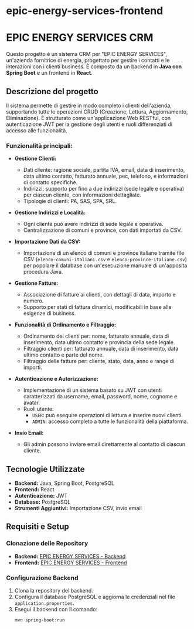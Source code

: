 # epic-energy-services-frontend

# EPIC ENERGY SERVICES CRM

Questo progetto è un sistema CRM per "EPIC ENERGY SERVICES", un'azienda fornitrice di energia, progettato per gestire i contatti e le interazioni con i clienti business. È composto da un backend in **Java con Spring Boot** e un frontend in **React**.

## Descrizione del progetto

Il sistema permette di gestire in modo completo i clienti dell'azienda, supportando tutte le operazioni CRUD (Creazione, Lettura, Aggiornamento, Eliminazione). È strutturato come un'applicazione Web RESTful, con autenticazione JWT per la gestione degli utenti e ruoli differenziati di accesso alle funzionalità.

### Funzionalità principali:

- **Gestione Clienti:**
    - Dati cliente: ragione sociale, partita IVA, email, data di inserimento, data ultimo contatto, fatturato annuale, pec, telefono, e informazioni di contatto specifiche.
    - Indirizzi: supporto per fino a due indirizzi (sede legale e operativa) per ciascun cliente, con informazioni dettagliate.
    - Tipologie di clienti: PA, SAS, SPA, SRL.

- **Gestione Indirizzi e Località:**
    - Ogni cliente può avere indirizzi di sede legale e operativa.
    - Centralizzazione di comuni e province, con dati importati da CSV.

- **Importazione Dati da CSV:**
    - Importazione di un elenco di comuni e province italiane tramite file CSV (`elenco-comuni-italiani.csv` e `elenco-province-italiane.csv`) per popolare il database con un'esecuzione manuale di un'apposita procedura Java.

- **Gestione Fatture:**
    - Associazione di fatture ai clienti, con dettagli di data, importo e numero.
    - Supporto per stati di fattura dinamici, modificabili in base alle esigenze di business.

- **Funzionalità di Ordinamento e Filtraggio:**
    - Ordinamento dei clienti per: nome, fatturato annuale, data di inserimento, data ultimo contatto e provincia della sede legale.
    - Filtraggio clienti per: fatturato annuale, data di inserimento, data ultimo contatto e parte del nome.
    - Filtraggio delle fatture per: cliente, stato, data, anno e range di importi.

- **Autenticazione e Autorizzazione:**
    - Implementazione di un sistema basato su JWT con utenti caratterizzati da username, email, password, nome, cognome e avatar.
    - Ruoli utente:
        - `USER`: può eseguire operazioni di lettura e inserire nuovi clienti.
        - `ADMIN`: accesso completo a tutte le funzionalità della piattaforma.

- **Invio Email:**
    - Gli admin possono inviare email direttamente al contatto di ciascun cliente.

## Tecnologie Utilizzate

- **Backend:** Java, Spring Boot, PostgreSQL
- **Frontend:** React
- **Autenticazione:** JWT
- **Database:** PostgreSQL
- **Strumenti Aggiuntivi:** Importazione CSV, invio email

## Requisiti e Setup

### Clonazione delle Repository

- **Backend:** [EPIC ENERGY SERVICES - Backend](https://github.com/Cecchy2/buildweek_epic_energy_services.git)
- **Frontend:** [EPIC ENERGY SERVICES - Frontend](https://github.com/Cecchy2/epic-energy-services-frontend.git)

### Configurazione Backend

1. Clona la repository del backend.
2. Configura il database PostgreSQL e aggiorna le credenziali nel file `application.properties`.
3. Esegui il backend con il comando:
   ```bash
   mvn spring-boot:run